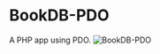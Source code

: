 # BookDB-PDO

A PHP app using PDO.
![BookDB-PDO](https://user-images.githubusercontent.com/37190060/156224955-16c7c774-5931-4d77-a527-e5490d7ea4c8.png)
